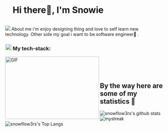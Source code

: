 
<div id="user-content-toc">
  <ul align="left">
    <summary><h1 style="display: inline-block">Hi there👋, I'm Snowie</h1></summary>
  </ul>
</div>

<a href="https://www.youtube.com/watch?v=dQw4w9WgXcQ"><img src="https://user-images.githubusercontent.com/73097560/115834477-dbab4500-a447-11eb-908a-139a6edaec5c.gif"></a>
About me i'm enjoy designing thing and love to self learn new technology. Other side my goal i want to be software engineer🌈 .
<h3> <img src = "https://media2.giphy.com/media/QssGEmpkyEOhBCb7e1/giphy.gif?cid=ecf05e47a0n3gi1bfqntqmob8g9aid1oyj2wr3ds3mg700bl&rid=giphy.gif" width ="20"> My tech-stack:</h3>

<img align="left"  width=300px height =200px alt="GIF" src="https://i.pinimg.com/originals/e4/26/70/e426702edf874b181aced1e2fa5c6cde.gif" />

<br>
<br>
<br>


## By the way here are some of my statistics 🚀  
![snowflow3rs's github stats](https://github-readme-stats.vercel.app/api?username=snowflow3rs&show_icons=true&theme=tokyonight)
<img src="https://github-readme-streak-stats.herokuapp.com/?user=snowflow3rs&theme=tokyonight" alt="mystreak"/>
![snowflow3rs's Top Langs](https://github-readme-stats.vercel.app/api/top-langs/?username=snowflow3rs&theme=tokyonight&layout=compact)

